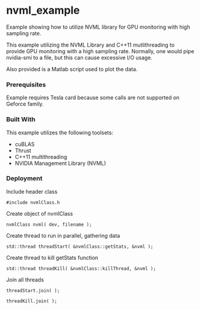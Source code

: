 # nvml_example
Example showing how to utilize NVML library for GPU monitoring with high sampling rate.

This example utilizing the NVML Library and C++11 mutlithreading to provide GPU monitoring with a high sampling rate. Normally, one would pipe nvidia-smi to a file, but this can cause excessive I/O usage.

Also provided is a Matlab script used to plot the data.

### Prerequisites
Example requires Tesla card because some calls are not supported on Geforce family.

### Built With
This example utilizes the following toolsets:
* cuBLAS
* Thrust
* C++11 multithreading
* NVIDIA Management Library (NVML)

### Deployment
Include header class

```#include nvmlClass.h```

Create object of nvmlClass

```nvmlClass nvml( dev, filename );```

Create thread to run in parallel, gathering data

```std::thread threadStart( &nvmlClass::getStats, &nvml );```

Create thread to kill getStats function

```std::thread threadKill( &nvmlClass::killThread, &nvml );```

Join all threads

```threadStart.join( );```

```threadKill.join( );```
